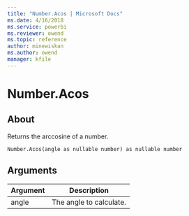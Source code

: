 ```yaml
---
title: "Number.Acos | Microsoft Docs"
ms.date: 4/16/2018
ms.service: powerbi
ms.reviewer: owend
ms.topic: reference
author: minewiskan
ms.author: owend
manager: kfile
---
```

# Number.Acos

  
## About  
Returns the arccosine of a number.  
  
```  
Number.Acos(angle as nullable number) as nullable number  
```  
  
## Arguments  
  
|Argument|Description|  
|------------|---------------|  
|angle|The angle to calculate.|  
  
